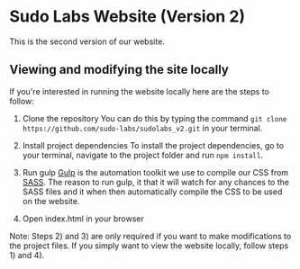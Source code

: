 # Sudo Labs Website (Version 2)
This is the second version of our website.

## Viewing and modifying the site locally
If you're interested in running the website locally here are the steps to follow:

1) Clone the repository
You can do this by typing the command `git clone https://github.com/sudo-labs/sudolabs_v2.git` in your terminal.

2) Install project dependencies
To install the project dependencies, go to your terminal, navigate to the project folder and run `npm install`.

3) Run gulp
[Gulp](https://gulpjs.com/) is the automation toolkit we use to compile our CSS from [SASS](http://sass-lang.com/). The reason to run gulp, it that it will watch for any chances to the SASS files and it when then automatically compile the CSS to be used on the website.

4) Open index.html in your browser

Note: Steps 2) and 3) are only required if you want to make modifications to the project files. If you simply want to view the website locally, follow steps 1) and 4).
